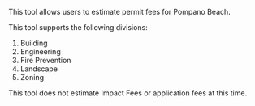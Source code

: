 This tool allows users to estimate permit fees for Pompano Beach.

This tool supports the following divisions:
  1. Building
  2. Engineering
  3. Fire Prevention
  4. Landscape
  5. Zoning

This tool does not estimate Impact Fees or application fees at this time.
